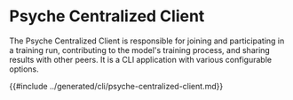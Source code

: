 # Psyche Centralized Client

The Psyche Centralized Client is responsible for joining and participating in a training run, contributing to the model's training process, and sharing results with other peers. It is a CLI application with various configurable options.

{{#include ../generated/cli/psyche-centralized-client.md}}
